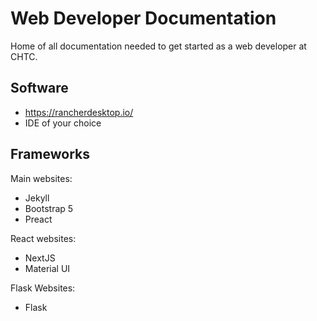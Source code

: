 # Web Developer Documentation

Home of all documentation needed to get started as a web developer at CHTC. 

## Software
- https://rancherdesktop.io/
- IDE of your choice 

## Frameworks

Main websites:
- Jekyll
- Bootstrap 5
- Preact

React websites:
- NextJS
- Material UI

Flask Websites:
- Flask